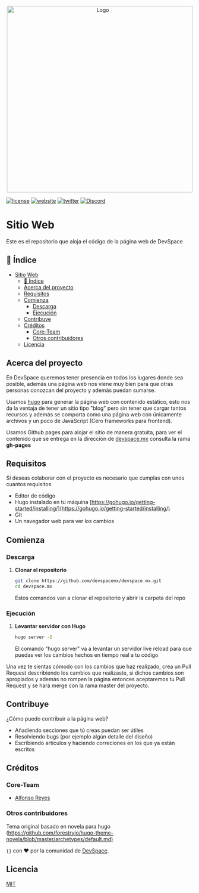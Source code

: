 <p align="center">
<img src="https://user-images.githubusercontent.com/4296205/71327446-ccb82980-24c5-11ea-8956-284860bfee1b.png" width="500" title="Logo DevSpace" alt="Logo">
</p>

[![license](https://img.shields.io/badge/license-MIT-red)](LICENSE.md)
[![website](https://img.shields.io/badge/website-devspace.mx-blue)](https://devspace.mx/)
[![twitter](https://img.shields.io/twitter/follow/devspacemx?label=Twitter&style=flat&logo=twitter)](https://twitter.com/devspacemx)
[![Discord](https://img.shields.io/discord/635852899066314753?label=Discord&style=flat&logo=discord)](https://discordapp.com/invite/sJ7b9Mr)

# Sitio Web

Este es el repositorio que aloja el código de la página web de DevSpace

## 📖 Índice

- [Sitio Web](#sitio-web)
  - [📖 Índice](#%f0%9f%93%96-%c3%8dndice)
  - [Acerca del proyecto](#acerca-del-proyecto)
  - [Requisitos](#requisitos)
  - [Comienza](#comienza)
    - [Descarga](#descarga)
    - [Ejecución](#ejecuci%c3%b3n)
  - [Contribuye](#contribuye)
  - [Créditos](#cr%c3%a9ditos)
    - [Core-Team](#core-team)
    - [Otros contribuidores](#otros-contribuidores)
  - [Licencia](#licencia)

## Acerca del proyecto

En DevSpace queremos tener presencia en todos los lugares donde sea posible, además una página web nos viene muy bien para que otras personas conozcan del proyecto y además puedan sumarse.

Usamos [hugo](https://gohugo.io/) para generar la página web con contenido estático, esto nos da la ventaja de tener un sitio tipo "blog" pero sin tener que cargar tantos recursos y además se comporta como una página web con únicamente archivos y un poco de JavaScript (Cero frameworks para frontend).

Usamos Github pages para alojar el sitio de manera gratuita, para ver el contenido que se entrega en la dirección de [devspace.mx](https://devspace.mx) consulta la rama **gh-pages**

## Requisitos

Si deseas colaborar con el proyecto es necesario que cumplas con unos cuantos requisitos

- Editor de código
- Hugo instalado en tu máquina [https://gohugo.io/getting-started/installing/](https://gohugo.io/getting-started/installing/)
- Git
- Un navegador web para ver los cambios

## Comienza

### Descarga

1. **Clonar el repositorio**

   ```bash
   git clone https://github.com/devspacemx/devspace.mx.git
   cd devspace.mx
   ```

    Estos comandos van a clonar el repositorio y abrir la carpeta del repo

### Ejecución

1. **Levantar servidor con Hugo**

   ```bash
   hugo server -D
   ```

    El comando "hugo server" va a levantar un servidor live reload para que puedas ver los cambios hechos en tiempo real a tu código

Una vez te sientas cómodo con los cambios que haz realizado, crea un Pull Request describiendo los cambios que realizaste, si dichos cambios son apropiados y además no rompen la página entonces aceptaremos tu Pull Request y se hará merge con la rama master del proyecto.

## Contribuye

¿Cómo puedo contribuir a la página web?

- Añadiendo secciones que tú creas puedan ser útiles
- Resolviendo bugs (por ejemplo algún detalle del diseño)
- Escribiendo artículos y haciendo correciones en los que ya están escritos

## Créditos

### Core-Team

- [Alfonso Reyes](http://github.com/mrarc)

### Otros contribuidores

Tema original basado en novela para hugo (<https://github.com/forestryio/hugo-theme-novela/blob/master/archetypes/default.md)>

`{}` con ❤️ por la comunidad de [DevSpace](http://www.devspace.mx).

## Licencia

[MIT](LICENSE)
